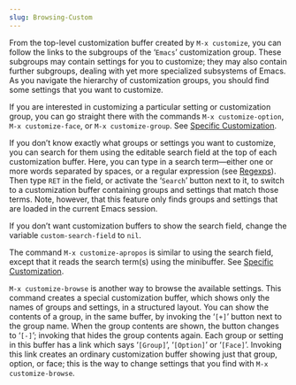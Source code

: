 ```yaml
---
slug: Browsing-Custom
---
```


From the top-level customization buffer created by `M-x customize`, you can follow the links to the subgroups of the ‘`Emacs`’ customization group. These subgroups may contain settings for you to customize; they may also contain further subgroups, dealing with yet more specialized subsystems of Emacs. As you navigate the hierarchy of customization groups, you should find some settings that you want to customize.

If you are interested in customizing a particular setting or customization group, you can go straight there with the commands `M-x customize-option`, `M-x customize-face`, or `M-x customize-group`<!-- /@w -->. See [Specific Customization](/docs/emacs/Specific-Customization).

If you don’t know exactly what groups or settings you want to customize, you can search for them using the editable search field at the top of each customization buffer. Here, you can type in a search term—either one or more words separated by spaces, or a regular expression (see [Regexps](/docs/emacs/Regexps)). Then type `RET` in the field, or activate the ‘`Search`’ button next to it, to switch to a customization buffer containing groups and settings that match those terms. Note, however, that this feature only finds groups and settings that are loaded in the current Emacs session.

If you don’t want customization buffers to show the search field, change the variable `custom-search-field` to `nil`.

The command `M-x customize-apropos` is similar to using the search field, except that it reads the search term(s) using the minibuffer. See [Specific Customization](/docs/emacs/Specific-Customization).

`M-x customize-browse` is another way to browse the available settings. This command creates a special customization buffer, which shows only the names of groups and settings, in a structured layout. You can show the contents of a group, in the same buffer, by invoking the ‘`[+]`’ button next to the group name. When the group contents are shown, the button changes to ‘`[-]`’; invoking that hides the group contents again. Each group or setting in this buffer has a link which says ‘`[Group]`’, ‘`[Option]`’ or ‘`[Face]`’. Invoking this link creates an ordinary customization buffer showing just that group, option, or face; this is the way to change settings that you find with `M-x customize-browse`.
